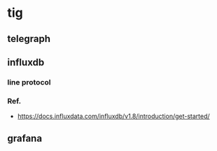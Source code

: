 # tig
## telegraph

## influxdb
### line protocol

### Ref.
* https://docs.influxdata.com/influxdb/v1.8/introduction/get-started/

## grafana
